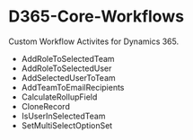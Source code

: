 # D365-Core-Workflows
Custom Workflow Activites for Dynamics 365.
- AddRoleToSelectedTeam
- AddRoleToSelectedUser
- AddSelectedUserToTeam
- AddTeamToEmailRecipients
- CalculateRollupField
- CloneRecord
- IsUserInSelectedTeam
- SetMultiSelectOptionSet

